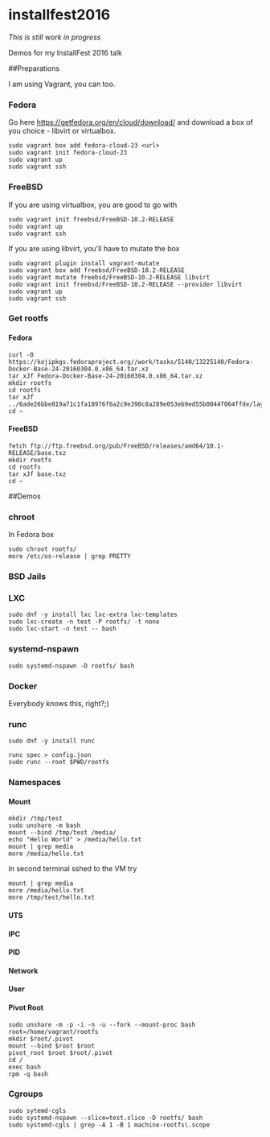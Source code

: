# installfest2016

*This is still work in progress*

Demos for my InstallFest 2016 talk

##Preparations

I am using Vagrant, you can too.

### Fedora

Go here https://getfedora.org/en/cloud/download/ and download a box of you choice - libvirt or virtualbox.

```
sudo vagrant box add fedora-cloud-23 <url>
sudo vagrant init fedora-cloud-23
sudo vagrant up
sudo vagrant ssh
```

### FreeBSD

If you are using virtualbox, you are good to go with 

```
sudo vagrant init freebsd/FreeBSD-10.2-RELEASE
sudo vagrant up
sudo vagrant ssh
```

If you are using libvirt, you'll have to mutate the box

```
sudo vagrant plugin install vagrant-mutate
sudo vagrant box add freebsd/FreeBSD-10.2-RELEASE
sudo vagrant mutate freebsd/FreeBSD-10.2-RELEASE libvirt
sudo vagrant init freebsd/FreeBSD-10.2-RELEASE --provider libvirt
sudo vagrant up
sudo vagrant ssh
```

### Get rootfs

#### Fedora

```
curl -O https://kojipkgs.fedoraproject.org//work/tasks/5140/13225140/Fedora-Docker-Base-24-20160304.0.x86_64.tar.xz
tar xJf Fedora-Docker-Base-24-20160304.0.x86_64.tar.xz
mkdir rootfs
cd rootfs
tar xJf ../6ade26bbe019a71c1fa18976f6a2c9e398c8a289e053eb9ed55b0044f064ffde/layer.tar.xz
cd ~
```

#### FreeBSD

```
fetch ftp://ftp.freebsd.org/pub/FreeBSD/releases/amd64/10.1-RELEASE/base.txz
mkdir rootfs
cd rootfs
tar xJf base.txz
cd ~
```
##Demos

### chroot

In Fedora box

```
sudo chroot rootfs/
more /etc/os-release | grep PRETTY
```

### BSD Jails

### LXC

```
sudo dnf -y install lxc lxc-extra lxc-templates
sudo lxc-create -n test -P rootfs/ -t none
sudo lxc-start -n test -- bash
```

### systemd-nspawn

```
sudo systemd-nspawn -D rootfs/ bash
```

### Docker

Everybody knows this, right?;)

### runc

```
sudo dnf -y install runc

runc spec > config.json
sudo runc --root $PWD/rootfs
```
### Namespaces

#### Mount

```
mkdir /tmp/test
sudo unshare -m bash
mount --bind /tmp/test /media/
echo "Hello World" > /media/hello.txt
mount | grep media
more /media/hello.txt
```

In second terminal sshed to the VM try

```
mount | grep media
more /media/hello.txt
more /tmp/test/hello.txt
```

#### UTS

#### IPC

#### PID

#### Network

#### User

#### Pivot Root

```
sudo unshare -m -p -i -n -u --fork --mount-proc bash
root=/home/vagrant/rootfs
mkdir $root/.pivot
mount --bind $root $root
pivot_root $root $root/.pivot
cd /
exec bash
rpm -q bash
```

### Cgroups

```
sudo sytemd-cgls
sudo systemd-nspawn --slice=test.slice -D rootfs/ bash
sudo systemd-cgls | grep -A 1 -B 1 machine-rootfs\.scope
```


